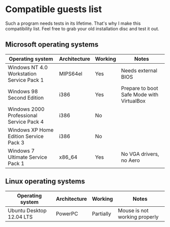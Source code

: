 # Compatible guests list

Such a program needs tests in its lifetime. That's why I make this compatibility list. Feel free to grab your old installation disc and test it out.

## Microsoft operating systems

| Operating system                          | Architecture | Working             | Notes                                     |
| ----------------------------------------- | ------------ | ------------------- | ----------------------------------------- |
| Windows NT 4.0 Workstation Service Pack 1 | MIPS64el     | Yes                 | Needs external BIOS                       |
| Windows 98 Second Edition                 | i386         | Yes                 | Prepare to boot Safe Mode with VirtualBox |
| Windows 2000 Professional Service Pack 4  | i386         | No                  |                                           |
| Windows XP Home Edition Service Pack 3    | i386         | No                  |                                           |
| Windows 7 Ultimate Service Pack 1         | x86_64       | Yes                 | No VGA drivers, no Aero                   |

## Linux operating systems

| Operating system                          | Architecture | Working             | Notes                                     |
| ----------------------------------------- | ------------ | ------------------- | ----------------------------------------- |
| Ubuntu Desktop 12.04 LTS                  | PowerPC      | Partially           | Mouse is not working properly             |
